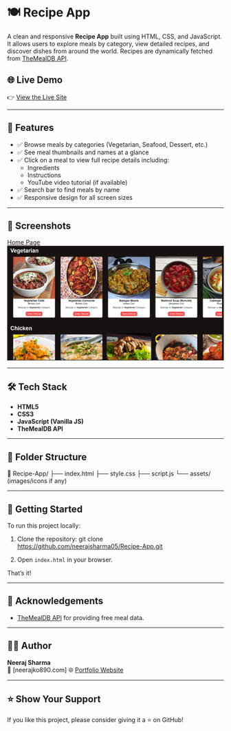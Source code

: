 # 🍽️ Recipe App

A clean and responsive **Recipe App** built using HTML, CSS, and JavaScript. It allows users to explore meals by category, view detailed recipes, and discover dishes from around the world. Recipes are dynamically fetched from [TheMealDB API](https://www.themealdb.com/).

## 🌐 Live Demo

👉 [View the Live Site](https://neerajsharma05.github.io/Recipe-App/)

---

## 📌 Features

- ✅ Browse meals by categories (Vegetarian, Seafood, Dessert, etc.)
- ✅ See meal thumbnails and names at a glance
- ✅ Click on a meal to view full recipe details including:
  - Ingredients
  - Instructions
  - YouTube video tutorial (if available)
- ✅ Search bar to find meals by name
- ✅ Responsive design for all screen sizes

---

## 📸 Screenshots

[Home Page](imges/homepage.png) <!-- (Optional: Replace with actual screenshot URL) -->
![Recipe Detail Page](imges/categories.png)

---

## 🛠️ Tech Stack

- **HTML5**
- **CSS3**
- **JavaScript (Vanilla JS)**
- **TheMealDB API**

---

## 📁 Folder Structure
📁 Recipe-App/
├── index.html
├── style.css
├── script.js
└── assets/ (images/icons if any)




---

## 🚀 Getting Started

To run this project locally:

1. Clone the repository:
git clone https://github.com/neerajsharma05/Recipe-App.git

2. Open `index.html` in your browser.

That’s it!

---

## 🙌 Acknowledgements

- [TheMealDB API](https://www.themealdb.com/) for providing free meal data.

---

## 👨‍💻 Author

**Neeraj Sharma**  
📧 [neerajko890.com] 
🌐 [Portfolio Website](https://neerajsharma05.github.io/my-portfolio/) 

---

## ⭐ Show Your Support

If you like this project, please consider giving it a ⭐ on GitHub!



